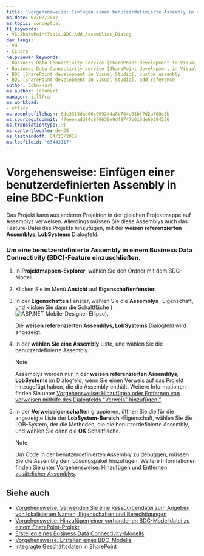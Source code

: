 ```yaml
---
title: 'Vorgehensweise: Einfügen einer benutzerdefinierte Assembly in eine BDC-Funktion | Microsoft-Dokumentation'
ms.date: 02/02/2017
ms.topic: conceptual
f1_keywords:
- VS.SharePointTools.BDC.Add_Assemblies_Dialog
dev_langs:
- VB
- CSharp
helpviewer_keywords:
- Business Data Connectivity service [SharePoint development in Visual Studio], add reference
- Business Data Connectivity service [SharePoint development in Visual Studio], custom assembly
- BDC [SharePoint development in Visual Studio], custom assembly
- BDC [SharePoint development in Visual Studio], add reference
author: John-Hart
ms.author: johnhart
manager: jillfra
ms.workload:
- office
ms.openlocfilehash: 6de3313dad06c009244a8b784e81bf7d2a768c3b
ms.sourcegitcommit: 47eeeeadd84c879636e9d48747b615de69384356
ms.translationtype: HT
ms.contentlocale: de-DE
ms.lasthandoff: 04/23/2019
ms.locfileid: "63443117"
---
```

# <a name="how-to-include-a-custom-assembly-in-a-bdc-feature"></a>Vorgehensweise: Einfügen einer benutzerdefinierten Assembly in eine BDC-Funktion
  Das Projekt kann aus anderen Projekten in der gleichen Projektmappe auf Assemblys verweisen. Allerdings müssen Sie diese Assemblys auch das Feature-Datei des Projekts hinzufügen, mit der **weisen referenzierten Assemblys, LobSystems** Dialogfeld.

### <a name="to-include-a-custom-assembly-in-a-business-data-connectivity-bdc-feature"></a>Um eine benutzerdefinierte Assembly in einem Business Data Connectivity (BDC)-Feature einzuschließen.

1. In **Projektmappen-Explorer**, wählen Sie den Ordner mit dem BDC-Modell.

2. Klicken Sie im Menü **Ansicht** auf **Eigenschaftenfenster**.

3. In der **Eigenschaften** Fenster, wählen Sie die **Assemblys** -Eigenschaft, und klicken Sie dann die Schaltfläche (![ASP.NET Mobile-Designer Ellipse](../sharepoint/media/mwellipsis.gif "ASP.NET Mobile Designer Ellipse")).

     Die **weisen referenzierten Assemblys, LobSystems** Dialogfeld wird angezeigt.

4. In der **wählen Sie eine Assembly** Liste, und wählen Sie die benutzerdefinierte Assembly.

    > [!NOTE]
    > Assemblys werden nur in der **weisen referenzierten Assemblys, LobSystems** im Dialogfeld, wenn Sie einen Verweis auf das Projekt hinzugefügt haben, die die Assembly enthält. Weitere Informationen finden Sie unter [Vorgehensweise: Hinzufügen oder Entfernen von verweisen mithilfe des Dialogfelds "Verweis" hinzufügen "](https://msdn.microsoft.com/3bd75d61-f00c-47c0-86a2-dd1f20e231c9).

5. In der **Verweiseigenschaften** gruppieren, öffnen Sie die für die angezeigte Liste der **LobSystem-Bereich** -Eigenschaft, wählen Sie die LOB-System, der die Methoden, die die benutzerdefinierte Assembly, und wählen Sie dann die **OK**  Schaltfläche.

    > [!NOTE]
    > Um Code in der benutzerdefinierten Assembly zu debuggen, müssen Sie die Assembly dem Lösungspaket hinzufügen. Weitere Informationen finden Sie unter [Vorgehensweise: Hinzufügen und Entfernen zusätzlicher Assemblys](../sharepoint/how-to-add-and-remove-additional-assemblies.md).

## <a name="see-also"></a>Siehe auch
- [Vorgehensweise: Verwenden Sie eine Ressourcendatei zum Angeben von lokalisierten Namen, Eigenschaften und Berechtigungen](../sharepoint/how-to-use-a-resource-file-to-specify-localized-names-properties-and-permissions.md)
- [Vorgehensweise: Hinzufügen einer vorhandenen BDC-Modelldatei zu einem SharePoint-Projekt](../sharepoint/how-to-add-an-existing-bdc-model-file-to-a-sharepoint-project.md)
- [Erstellen eines Business Data Connectivity-Modells](../sharepoint/creating-a-business-data-connectivity-model.md)
- [Vorgehensweise: Erstellen eines BDC-Modells](../sharepoint/how-to-create-a-bdc-model.md)
- [Integragte Geschäftsdaten in SharePoint](../sharepoint/integrating-business-data-into-sharepoint.md)
